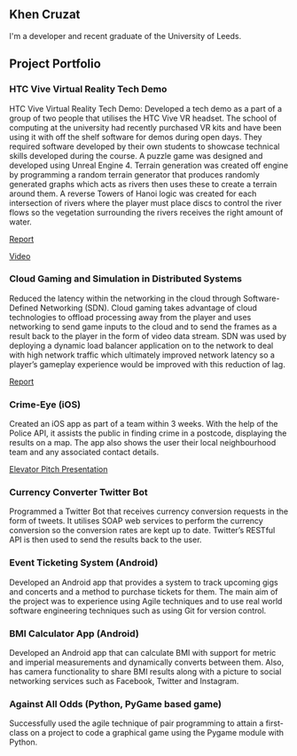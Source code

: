## Khen Cruzat
I'm a developer and recent graduate of the University of Leeds.

## Project Portfolio

### HTC Vive Virtual Reality Tech Demo
HTC Vive Virtual Reality Tech Demo: Developed a tech demo as a part of a group of two people that utilises the HTC Vive VR headset. The school of computing at the university had recently purchased VR kits and have been using it with off the shelf software for demos during open days. They required software developed by their own students to showcase technical skills developed during the course. A puzzle game was designed and developed using Unreal Engine 4. Terrain generation was created off engine by programming a random terrain generator that produces randomly generated graphs which acts as rivers then uses these to create a terrain around them. A reverse Towers of Hanoi logic was created for each intersection of rivers where the player must place discs to control the river flows so the vegetation surrounding the rivers receives the right amount of water.

[Report](https://drive.google.com/open?id=0BzbIg8VAE2WqSEM5UW45QnZRc1E)


[Video](https://youtu.be/YwQvI2yOoqs)

### Cloud Gaming and Simulation in Distributed Systems
Reduced the latency within the networking in the cloud through Software-Defined Networking (SDN). Cloud gaming takes advantage of cloud technologies to offload processing away from the player and uses networking to send game inputs to the cloud and to send the frames as a result back to the player in the form of video data stream. SDN was used by deploying a dynamic load balancer application on to the network to deal with high network traffic which ultimately improved network latency so a player’s gameplay experience would be improved with this reduction of lag.

[Report](https://minerva.leeds.ac.uk/bbcswebdav/orgs/SCH_Computing/FYProj/reports/1516/CRUZAT.pdf)

### Crime-Eye (iOS)
Created an iOS app as part of a team within 3 weeks. With the help of the Police API, it assists the public in finding crime in a postcode, displaying the results on a map. The app also shows the user their local neighbourhood team and any associated contact details.

[Elevator Pitch Presentation](https://youtu.be/0Lm7R5pgstM)

### Currency Converter Twitter Bot
Programmed a Twitter Bot that receives currency conversion requests in the form of tweets. It utilises SOAP web services to perform the currency conversion so the conversion rates are kept up to date. Twitter’s RESTful API is then used to send the results back to the user.

### Event Ticketing System (Android)
Developed an Android app that provides a system to track upcoming gigs and concerts and a method to purchase tickets for them. The main aim of the project was to experience using Agile techniques and to use real world software engineering techniques such as using Git for version control.

### BMI Calculator App (Android)
Developed an Android app that can calculate BMI with support for metric and imperial measurements and dynamically converts between them. Also, has camera functionality to share BMI results along with a picture to social networking services such as Facebook, Twitter and Instagram.

### Against All Odds (Python, PyGame based game)
Successfully used the agile technique of pair programming to attain a first-class on a project to code a graphical game using the Pygame module with Python.
